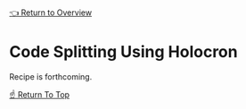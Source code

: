 [👈 Return to Overview](./Recipes.md)

# Code Splitting Using Holocron

Recipe is forthcoming.

[☝️ Return To Top](#code-splitting-using-holocron)